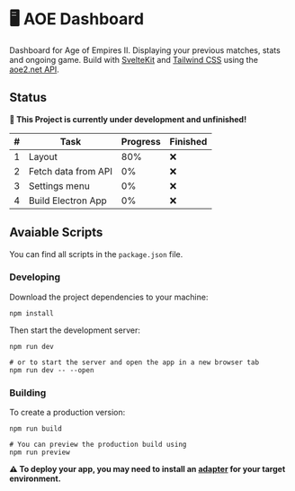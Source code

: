 # :desktop_computer: AOE Dashboard

Dashboard for Age of Empires II. Displaying your previous matches, stats and ongoing game. Build with [SvelteKit](https://kit.svelte.dev/) and [Tailwind CSS](https://tailwindcss.com/) using the [aoe2.net API](https://aoe2.net/#api).

## Status

**:construction: This Project is currently under development and unfinished!**

| #   | Task                | Progress | Finished |
| --- | ------------------- | -------- | -------- |
| 1   | Layout              | 80%      | :x:      |
| 2   | Fetch data from API | 0%       | :x:      |
| 3   | Settings menu       | 0%       | :x:      |
| 4   | Build Electron App  | 0%       | :x:      |

## Avaiable Scripts

You can find all scripts in the `package.json` file.

### Developing

Download the project dependencies to your machine:

```
npm install
```

Then start the development server:

```
npm run dev

# or to start the server and open the app in a new browser tab
npm run dev -- --open
```

### Building

To create a production version:

```
npm run build

# You can preview the production build using
npm run preview
```

**:warning: To deploy your app, you may need to install an [adapter](https://kit.svelte.dev/docs#adapters) for your target environment.**
